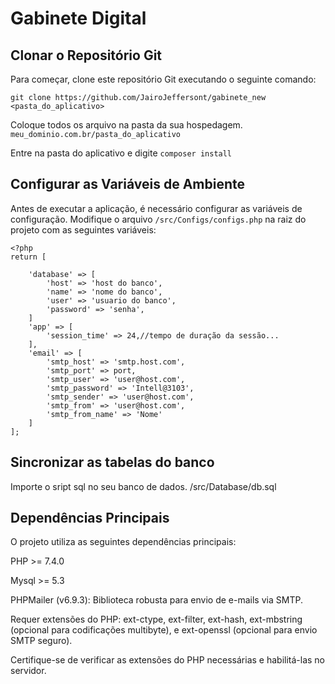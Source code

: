 # Gabinete Digital

## Clonar o Repositório Git

Para começar, clone este repositório Git executando o seguinte comando:

```
git clone https://github.com/JairoJeffersont/gabinete_new <pasta_do_aplicativo>
```
Coloque todos os arquivo na pasta da sua hospedagem. `meu_dominio.com.br/pasta_do_aplicativo`

Entre na pasta do aplicativo e digite `composer install`

## Configurar as Variáveis de Ambiente

Antes de executar a aplicação, é necessário configurar as variáveis de configuração. Modifique o arquivo `/src/Configs/configs.php` na raiz do projeto com as seguintes variáveis:

```
<?php
return [

    'database' => [
        'host' => 'host do banco',
        'name' => 'nome do banco',
        'user' => 'usuario do banco',
        'password' => 'senha',
    ]
    'app' => [
        'session_time' => 24,//tempo de duração da sessão...
    ],
    'email' => [
        'smtp_host' => 'smtp.host.com',
        'smtp_port' => port,
        'smtp_user' => 'user@host.com',
        'smtp_password' => 'Intell@3103',
        'smtp_sender' => 'user@host.com',
        'smtp_from' => 'user@host.com',
        'smtp_from_name' => 'Nome'
    ]
];

```
## Sincronizar as tabelas do banco
Importe o sript sql no seu banco de dados. /src/Database/db.sql

## Dependências Principais

O projeto utiliza as seguintes dependências principais:

PHP >= 7.4.0

Mysql >= 5.3

PHPMailer (v6.9.3): Biblioteca robusta para envio de e-mails via SMTP.

Requer extensões do PHP: ext-ctype, ext-filter, ext-hash, ext-mbstring (opcional para codificações multibyte), e ext-openssl (opcional para envio SMTP seguro).

Certifique-se de verificar as extensões do PHP necessárias e habilitá-las no servidor.